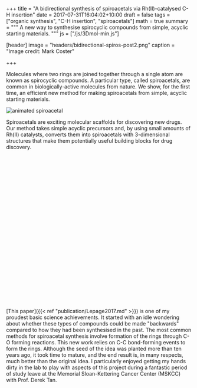 +++
title = "A bidirectional synthesis of spiroacetals via Rh(II)-catalysed C-H insertion"
date = 2017-07-31T16:04:02+10:00
draft = false
tags = ["organic synthesis", "C-H insertion", "spiroacetals"]
math = true
summary = """
A new way to synthesise spirocyclic compounds from simple, acyclic starting materials.
"""
js = ["/js/3Dmol-min.js"]

[header]
image = "headers/bidirectional-spiros-post2.png"
caption = "Image credit: Mark Coster"

+++

Molecules where two rings are joined together through a single atom are known as spirocyclic compounds. A particular type, called spiroacetals, are common in biologically-active molecules from nature. We show, for the first time, an efficient new method for making spiroacetals from simple, acyclic starting materials.

![animated spiroacetal](/img/animated-spiro.gif)

Spiroacetals are exciting molecular scaffolds for discovering new drugs. Our method takes simple acyclic precursors and, by using small amounts of Rh(II) catalysts, converts them into spiroacetals with 3-dimensional structures that make them potentially useful building blocks for drug discovery.

<div style="height: 400px; width: 500px; position: relative; width: 100%; margin: 0 auto;" class='viewer_3Dmoljs' data-href='/pdb/spiro.pdb' data-backgroundcolor='0xffffff' data-style='stick'></div>

[This paper]({{< ref "publication/Lepage2017.md" >}}) is one of my proudest basic science achievements. It started with an idle wondering about whether these types of compounds could be made "backwards" compared to how they had been synthesised in the past. The most common methods for spiroacetal synthesis involve formation of the rings through C-O forming reactions. This new work relies on C-C bond-forming events to form the rings. Although the seed of the idea was planted more than ten years ago, it took time to mature, and the end result is, in many respects, much better than the original idea. I particularly enjoyed getting my hands dirty in the lab to play with aspects of this project during a fantastic period of study leave at the Memorial Sloan-Kettering Cancer Center (MSKCC) with Prof. Derek Tan.
